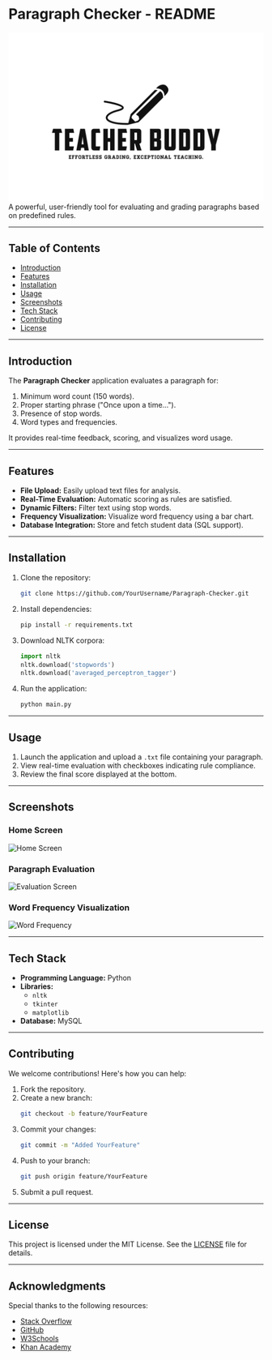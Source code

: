 # Paragraph Checker - README

![Paragraph Checker Logo](/images/Logo.png)  
A powerful, user-friendly tool for evaluating and grading paragraphs based on predefined rules.

---

## Table of Contents
- [Introduction](#introduction)
- [Features](#features)
- [Installation](#installation)
- [Usage](#usage)
- [Screenshots](#screenshots)
- [Tech Stack](#tech-stack)
- [Contributing](#contributing)
- [License](#license)

---

## Introduction
The **Paragraph Checker** application evaluates a paragraph for:
1. Minimum word count (150 words).
2. Proper starting phrase ("Once upon a time...").
3. Presence of stop words.
4. Word types and frequencies.

It provides real-time feedback, scoring, and visualizes word usage.

---

## Features
- **File Upload:** Easily upload text files for analysis.
- **Real-Time Evaluation:** Automatic scoring as rules are satisfied.
- **Dynamic Filters:** Filter text using stop words.
- **Frequency Visualization:** Visualize word frequency using a bar chart.
- **Database Integration:** Store and fetch student data (SQL support).

---

## Installation
1. Clone the repository:
    ```bash
    git clone https://github.com/YourUsername/Paragraph-Checker.git
    ```

2. Install dependencies:
    ```bash
    pip install -r requirements.txt
    ```

3. Download NLTK corpora:
    ```python
    import nltk
    nltk.download('stopwords')
    nltk.download('averaged_perceptron_tagger')
    ```

4. Run the application:
    ```bash
    python main.py
    ```

---

## Usage
1. Launch the application and upload a `.txt` file containing your paragraph.
2. View real-time evaluation with checkboxes indicating rule compliance.
3. Review the final score displayed at the bottom.

---

## Screenshots
### Home Screen
![Home Screen](https://via.placeholder.com/800x400.png?text=Home+Screen)

### Paragraph Evaluation
![Evaluation Screen](https://via.placeholder.com/800x400.png?text=Evaluation+Screen)

### Word Frequency Visualization
![Word Frequency](https://via.placeholder.com/800x400.png?text=Word+Frequency+Chart)

---

## Tech Stack
- **Programming Language:** Python
- **Libraries:**
  - `nltk`
  - `tkinter`
  - `matplotlib`
- **Database:** MySQL

---

## Contributing
We welcome contributions! Here's how you can help:
1. Fork the repository.
2. Create a new branch:
    ```bash
    git checkout -b feature/YourFeature
    ```
3. Commit your changes:
    ```bash
    git commit -m "Added YourFeature"
    ```
4. Push to your branch:
    ```bash
    git push origin feature/YourFeature
    ```
5. Submit a pull request.

---

## License
This project is licensed under the MIT License. See the [LICENSE](LICENSE) file for details.

---

## Acknowledgments
Special thanks to the following resources:
- [Stack Overflow](https://stackoverflow.com)
- [GitHub](https://github.com)
- [W3Schools](https://www.w3schools.com)
- [Khan Academy](https://www.khanacademy.org)
